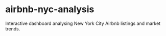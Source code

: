 # airbnb-nyc-analysis
Interactive dashboard analysing New York City Airbnb listings and market trends.

